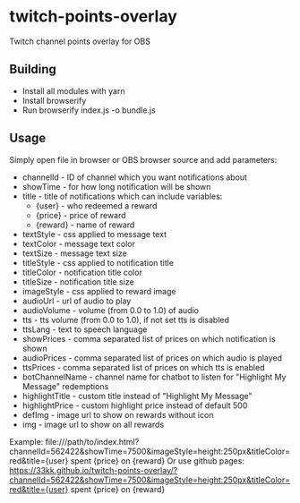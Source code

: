# twitch-points-overlay
Twitch channel points overlay for OBS

## Building 
- Install all modules with yarn
- Install browserify
- Run browserify index.js -o bundle.js

## Usage
Simply open file in browser or OBS browser source and add parameters:
- channelId - ID of channel which you want notifications about
- showTime - for how long notification will be shown
- title - title of notifications which can include variables:
  - {user} - who redeemed a reward
  - {price} - price of reward
  - {reward} - name of reward
- textStyle - css applied to message text
- textColor - message text color
- textSize - message text size
- titleStyle - css applied to notification title
- titleColor - notification title color
- titleSize - notification title size
- imageStyle - css applied to reward image
- audioUrl - url of audio to play
- audioVolume - volume (from 0.0 to 1.0) of audio
- tts - tts volume (from 0.0 to 1.0), if not set tts is disabled
- ttsLang - text to speech language
- showPrices - comma separated list of prices on which notification is shown
- audioPrices - comma separated list of prices on which audio is played
- ttsPrices - comma separated list of prices on which tts is enabled
- botChannelName - channel name for chatbot to listen for "Highlight My Message" redemptions
- highlightTitle - custom title instead of "Highlight My Message" 
- highlightPrice - custom highlight price instead of default 500
- defImg - image url to show on rewards without icon
- img - image url to show on all rewards

Example: file:///path/to/index.html?channelId=562422&showTime=7500&imageStyle=height:250px&titleColor=red&title={user} spent {price} on {reward}
Or use github pages: https://33kk.github.io/twitch-points-overlay/?channelId=562422&showTime=7500&imageStyle=height:250px&titleColor=red&title={user} spent {price} on {reward}
